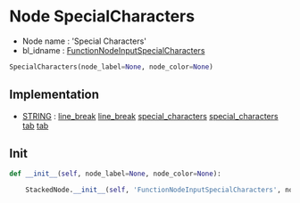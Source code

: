 # Node SpecialCharacters

- Node name : 'Special Characters'
- bl_idname : [FunctionNodeInputSpecialCharacters](https://docs.blender.org/api/current/bpy.types.FunctionNodeInputSpecialCharacters.html)


``` python
SpecialCharacters(node_label=None, node_color=None)
```
## Implementation

- [STRING](/docs/GeoNodes/STRING.md) : [line_break](/docs/GeoNodes/socket_STRING.md#line_break) [line_break](/docs/GeoNodes/socket_STRING.md#line_break) [special_characters](/docs/GeoNodes/socket_STRING.md#special_characters) [special_characters](/docs/GeoNodes/socket_STRING.md#special_characters) [tab](/docs/GeoNodes/socket_STRING.md#tab) [tab](/docs/GeoNodes/socket_STRING.md#tab)

## Init

``` python
def __init__(self, node_label=None, node_color=None):

    StackedNode.__init__(self, 'FunctionNodeInputSpecialCharacters', node_label=node_label, node_color=node_color)
```
